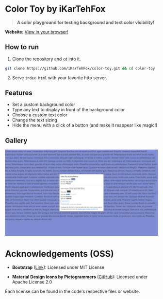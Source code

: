# Color Toy by iKarTehFox
> **A color playground for testing background and text color visibility!**

**Website:** [View in your browser!](https://color-toy.pages.dev)

## How to run
1. Clone the repository and `cd` into it.
```bash
git clone https://github.com/iKarTehFox/color-toy.git && cd color-toy
```
2. Serve `index.html` with your favorite http server.

## Features
- Set a custom background color
- Type any text to display in front of the background color
- Choose a custom text color
- Change the text sizing
- Hide the menu with a click of a button (and make it reappear like magic!)

## Gallery
![A screenshot of the page with the menu panel appearing over a Lorem Ipsum in the background. The background color is a pale blue with the text a dark gray.](./assets/image.png)

# Acknowledgements (OSS)
- **Bootstrap** ([Link](https://getbootstrap.com/)): Licensed under MIT License
 
- **Material Design Icons by Pictogrammers** ([GitHub](https://github.com/Templarian/MaterialDesign)): Licensed under Apache License 2.0


Each license can be found in the code's respective files or website.